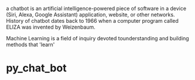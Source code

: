 a chatbot is an artificial intelligence-powered piece of software in a device (Siri, Alexa, Google Assistant) application, website, or other networks.  History of chatbot dates back to 1966 when a computer program called ELIZA was invented by Weizenbaum. <br />


Machine Learning is a field of inquiry devoted tounderstanding and building methods that 'learn'
# py_chat_bot
